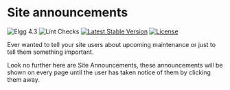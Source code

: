 Site announcements
==================

![Elgg 4.3](https://img.shields.io/badge/Elgg-4.3-green.svg)
![Lint Checks](https://github.com/ColdTrick/site_announcements/actions/workflows/lint.yml/badge.svg?event=push)
[![Latest Stable Version](https://poser.pugx.org/coldtrick/site_announcements/v/stable.svg)](https://packagist.org/packages/coldtrick/site_announcements)
[![License](https://poser.pugx.org/coldtrick/site_announcements/license.svg)](https://packagist.org/packages/coldtrick/site_announcements)

Ever wanted to tell your site users about upcoming maintenance or just to tell them something important.

Look no further here are Site Announcements, these announcements will be shown on every page until the user has taken 
notice of them by clicking them away.
